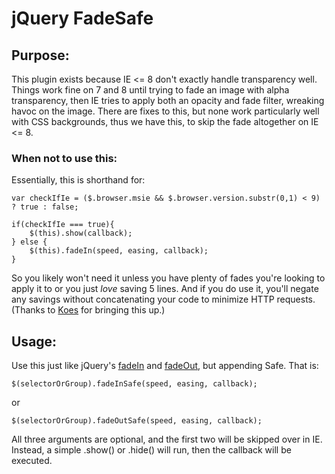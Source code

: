 # jQuery FadeSafe

## Purpose:

This plugin exists because IE <= 8 don't exactly handle transparency well. Things work fine on 7 and 8 until trying to fade an image with alpha transparency, then IE tries to apply both an opacity and fade filter, wreaking havoc on the image. There are fixes to this, but none work particularly well with CSS backgrounds, thus we have this, to skip the fade altogether on IE <= 8.

### When not to use this:

Essentially, this is shorthand for:

    var checkIfIe = ($.browser.msie && $.browser.version.substr(0,1) < 9) ? true : false;

    if(checkIfIe === true){
        $(this).show(callback);
    } else {
        $(this).fadeIn(speed, easing, callback);
    }
    
So you likely won't need it unless you have plenty of fades you're looking to apply it to or you just *love* saving 5 lines. And if you do use it, you'll negate any savings without concatenating your code to minimize HTTP requests. (Thanks to [Koes](http://koesbong.com) for bringing this up.)

## Usage:

Use this just like jQuery's [fadeIn](http://api.jquery.com/fadeIn/) and [fadeOut](http://api.jquery.com/fadeOut/), but appending Safe. That is:

    $(selectorOrGroup).fadeInSafe(speed, easing, callback);

or

    $(selectorOrGroup).fadeOutSafe(speed, easing, callback);

All three arguments are optional, and the first two will be skipped over in IE. Instead, a simple .show() or .hide() will run, then the callback will be executed.